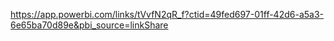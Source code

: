 https://app.powerbi.com/links/tVvfN2qR_f?ctid=49fed697-01ff-42d6-a5a3-6e65ba70d89e&pbi_source=linkShare
